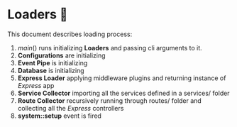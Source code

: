 # Loaders 🛫

This document describes loading process:

1. _main_() runs initializing **Loaders** and passing cli arguments to it.
2. **Configurations** are initializing
3. **Event Pipe** is initializing
4. **Database** is initializing
5. **Express Loader** applying middleware plugins and returning instance of _Express_ app
6. **Service Collector** importing all the services defined in a services/ folder
7. **Route Collector** recursively running through routes/ folder and collecting all the _Express_ controllers
8. **system::setup** event is fired
